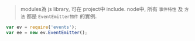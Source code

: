 

> modules為 js library, 可在 project中 include. node中, 所有 `事件特性` 及 `方法` 都是 `EventEmitter物件` 的實例.

```js
var ev = require('events');
var ee = new ev.EventEmitter();
```